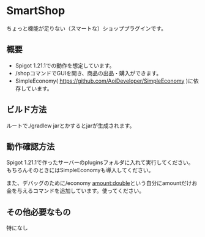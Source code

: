 # SmartShop
ちょっと機能が足りない（スマートな）ショッププラグインです。
## 概要
- Spigot 1.21.1での動作を想定しています。
- /shopコマンドでGUIを開き、商品の出品・購入ができます。
- SimpleEconomy( https://github.com/AoiDeveloper/SimpleEconomy )に依存しています。
## ビルド方法
ルートで./gradlew jarとかするとjarが生成されます。
## 動作確認方法
Spigot 1.21.1で作ったサーバーのpluginsフォルダに入れて実行してください。  
もちろんそのときにはSimpleEconomyも導入してください。

また、デバッグのために/economy <amount:double>という自分にamountだけお金を与えるコマンドを追加しています。使ってください。
## その他必要なもの
特になし
